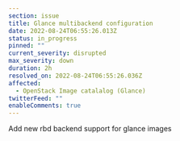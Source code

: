 ```yaml
---
section: issue
title: Glance multibackend configuration
date: 2022-08-24T06:55:26.013Z
status: in_progress
pinned: ""
current_severity: disrupted
max_severity: down
duration: 2h
resolved_on: 2022-08-24T06:55:26.036Z
affected:
  - OpenStack Image catalalog (Glance)
twitterFeed: ""
enableComments: true
---
```

Add new rbd backend support for glance images